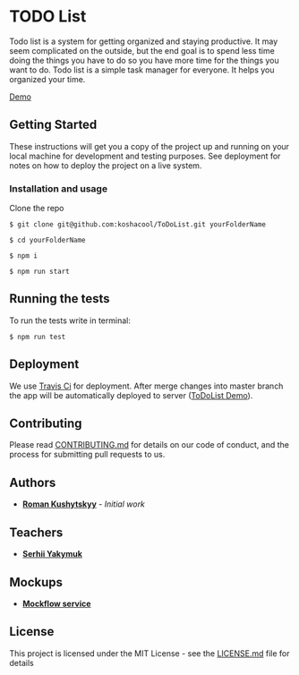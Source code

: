 # TODO List

Todo list is a system for getting organized and staying productive. It may seem complicated on the outside, but the end goal is to spend less time doing the things you have to do so you have more time for the things you want to do.
Todo list is a simple task manager for everyone. It helps you organized your time.

[Demo](https://koshacool.github.io/ToDoList/)

## Getting Started

These instructions will get you a copy of the project up and running on your local machine for development and testing purposes. 
See deployment for notes on how to deploy the project on a live system.

### Installation and usage

Clone the repo 

```
$ git clone git@github.com:koshacool/ToDoList.git yourFolderName
```

```
$ cd yourFolderName
```

```
$ npm i
```

```
$ npm run start
```

## Running the tests

To run the tests write in terminal: 

```
$ npm run test
```

## Deployment

We use [Travis Ci](https://travis-ci.org/) for deployment. 
After merge changes into master branch the app will be automatically deployed to server 
([ToDoList Demo](https://koshacool.github.io/ToDoList/)).

## Contributing

Please read [CONTRIBUTING.md](https://gist.github.com/PurpleBooth/b24679402957c63ec426) for details on our code of conduct, and the process for submitting pull requests to us.

## Authors

* **[Roman Kushytskyy](https://github.com/koshacool)** - *Initial work*

## Teachers

* **[Serhii Yakymuk](https://github.com/serhii-yakymuk)**

## Mockups

* **[Mockflow service](https://wireframepro.mockflow.com/view/M9d1625f8b26756fe401a6b8fa81b3d8a1539193727361#/page/477987137bbc45fb9c42e2f0a9fff10f)**

## License

This project is licensed under the MIT License - see the [LICENSE.md](LICENSE.md) file for details
